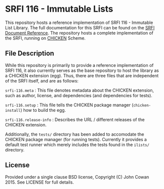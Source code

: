 # SRFI 116 - Immutable Lists

This repository hosts a reference implementation of SRFI 116 - Immutable List Library. The full documentation for this SRFI can be found on the [SRFI Document Reference](http://srfi.schemers.org/srfi-116/). The repository hosts a complete implementation of the SRFI, running on [CHICKEN](http://call-cc.org) Scheme.

## File Description

While this repository is primarily to provide a reference implementation of SRFI 116, it also currently serves as the base repository to host the library as a CHICKEN extension (egg). Thus, there are three files that are independent of the SRFI itself, and are as follows:

`srfi-116.meta`
: This file denotes metadata about the CHICKEN extension, such as author, license, and dependencies (and dependencies for tests).

`srfi-116.setup`
: This file tells the CHICKEN package manager (`chicken-install`) how to build the egg.

`srfi-116.release-info`
: Describes the URL / different releases of the CHICKEN extension.

Additionally, the `tests/` directory has been added to accomodate the CHICKEN package manager (for running tests). Currently it provides a default test runner which merely includes the tests found in the `ilists/` directory.

## License

Provided under a single clause BSD license, Copyright (C) John Cowan 2015. See LICENSE for full details.

